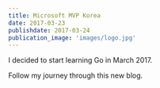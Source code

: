 ```yaml
---
title: Microsoft MVP Korea
date: 2017-03-23
publishdate: 2017-03-24
publication_image: 'images/logo.jpg'
---
```


I decided to start learning Go in March 2017.

Follow my journey through this new blog.